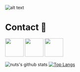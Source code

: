 ![alt text](https://media.giphy.com/media/xT9IgG50Fb7Mi0prBC/giphy.gif)
<h1>Contact 📝</h1>
<a href="https://discord.gg/gh8ndhJ"><img src="https://upload.wikimedia.org/wikipedia/fr/thumb/0/05/Discord.svg/1200px-Discord.svg.png" width="60"></a>  <a href="https://twitter.com/__nuts7"><img src="https://external-content.duckduckgo.com/iu/?u=https%3A%2F%2Fsguru.org%2Fwp-content%2Fuploads%2F2018%2F02%2Ftwitter-circled.png&f=1&nofb=1" width="60"></a>    <a href="https://www.hackthebox.eu/profile/428983"><img src="https://external-content.duckduckgo.com/iu/?u=https%3A%2F%2Fwww.hackthebox.eu%2Fimages%2Flogo-transparent.png&f=1&nofb=1" width="60"></a> 

![nuts's github stats](https://github-readme-stats.vercel.app/api?username=nuts7&show_icons=true&theme=dracula) 
[![Top Langs](https://github-readme-stats.vercel.app/api/top-langs/?username=nuts7&layout=a&theme=dracula)](https://github.com/nuts7/github-readme-stats) 
